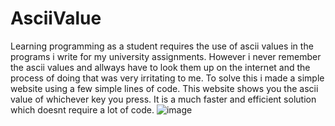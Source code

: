 # AsciiValue
Learning programming as a student requires the use of ascii values in the programs i write for my university assignments. However i never remember the ascii values and allways have to look them up on the internet and the process of doing that was very irritating to me. To solve this i made a simple website using a few simple lines of code. This website shows you the ascii value of whichever key you press. It is a much faster and efficient solution which doesnt require a lot of code.
![image](https://github.com/AryanBhirud/AsciiValue/assets/112156883/2cd070c5-3cfa-4e8b-89e0-a5a92210f41c)
